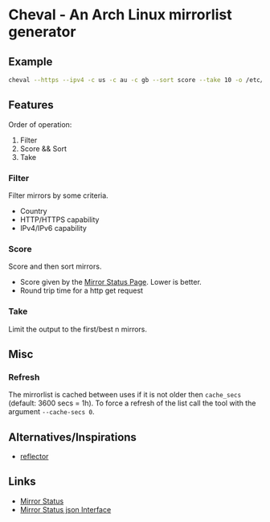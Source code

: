 # Cheval - An Arch Linux mirrorlist generator

## Example

```bash
cheval --https --ipv4 -c us -c au -c gb --sort score --take 10 -o /etc/pacman.d/mirrorlist
```

## Features

Order of operation:

1) Filter
2) Score && Sort
3) Take

### Filter

Filter mirrors by some criteria.

- Country
- HTTP/HTTPS capability
- IPv4/IPv6 capability

### Score

Score and then sort mirrors.

- Score given by the [Mirror Status Page](https://archlinux.org/mirrors/status/). Lower is better.
- Round trip time for a http get request

### Take

Limit the output to the first/best n mirrors.

## Misc

### Refresh

The mirrorlist is cached between uses if it is not older then `cache_secs` (default: 3600 secs = 1h).
To force a refresh of the list call the tool with the argument `--cache-secs 0`.

## Alternatives/Inspirations

- [reflector](https://xyne.archlinux.ca/projects/reflector/)

## Links

- [Mirror Status](https://archlinux.org/mirrors/status/)
- [Mirror Status json Interface](https://archlinux.org/mirrors/status/json/)
